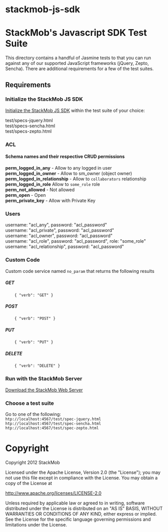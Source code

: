 stackmob-js-sdk
===============


# StackMob's Javascript SDK Test Suite

This directory contains a handful of Jasmine tests to that you can run against any of our supported JavaScript frameworks (jQuery, Zepto, Sencha).  There are additional requirements for a few of the test suites.

## Requirements
### Initialize the StackMob JS SDK

[Initialize the StackMob JS SDK](https://developer.stackmob.com/sdks/js/config) within the test suite of your choice:

test/specs-jquery.html  
test/specs-sencha.html  
test/specs-zepto.html

### ACL

#### Schema names and their respective CRUD permissions

**perm_logged_in_any** - Allow to any logged in user  
**perm_logged_in_owner** - Allow to sm_owner (object owner)  
**perm_logged_in_relationship** - Allow to `collaborators` relationship  
**perm_logged_in_role** Allow to `some_role` role  
**perm_not_allowed** - Not allowed  
**perm_open** - Open  
**perm_private_key** - Allow with Private Key  

### Users

username: "acl_any", password: "acl_password"  
username: "acl_private", password: "acl_password"  
username: "acl_owner", password: "acl_password"  
username: "acl_role", password: "acl_password", role: "some_role"  
username: "acl_relationship", password: "acl_password"  

### Custom Code

Custom code service named `no_param` that returns the following results

##### GET
```
    { "verb": "GET" }
```
##### POST
```
    { "verb": "POST" }
```
##### PUT
```
    { "verb": "PUT" }
```
##### DELETE
```
    { "verb": "DELETE" }
```
### Run with the StackMob Server

[Download the StackMob Web Server](https://s3.amazonaws.com/static.stackmob.com/resources/dev/stackmobserver-v0.1.0.zip)


### Choose a test suite

Go to one of the following:  
`htp://localhost:4567/test/spec-jquery.html`  
`htp://localhost:4567/test/spec-sencha.html`  
`htp://localhost:4567/test/spec-zepto.html`  


# Copyright

Copyright 2012 StackMob

Licensed under the Apache License, Version 2.0 (the "License");
you may not use this file except in compliance with the License.
You may obtain a copy of the License at

http://www.apache.org/licenses/LICENSE-2.0

Unless required by applicable law or agreed to in writing, software
distributed under the License is distributed on an "AS IS" BASIS,
WITHOUT WARRANTIES OR CONDITIONS OF ANY KIND, either express or implied.
See the License for the specific language governing permissions and
limitations under the License.